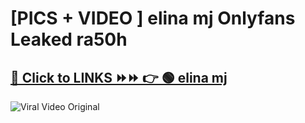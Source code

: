 
 # [PICS + VIDEO ] elina mj Onlyfans Leaked ra50h

## <h2><a href="https://clipsfans.com/elina_mj&ref=git">🔗 Click to LINKS ⏩⏩ 👉 🟢 elina mj </a></h2>

<a href="https://clipsfans.com/elina_mj&ref=git" rel="nofollow" data-target="animated-image.originalLink"><img src="https://i.ibb.co.com/xMMVF88/686577567.gif" alt="Viral Video Original" style="max-width: 100%; display: inline-block;" data-target="animated-image.originalImage"></a>

